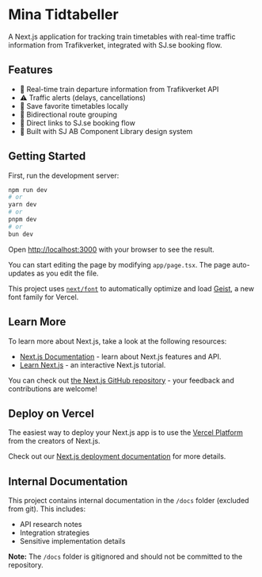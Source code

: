 # Mina Tidtabeller

A Next.js application for tracking train timetables with real-time traffic information from Trafikverket, integrated with SJ.se booking flow.

## Features

- 🚂 Real-time train departure information from Trafikverket API
- ⚠️ Traffic alerts (delays, cancellations)
- 💾 Save favorite timetables locally
- 🔄 Bidirectional route grouping
- 🎫 Direct links to SJ.se booking flow
- 🎨 Built with SJ AB Component Library design system

## Getting Started

First, run the development server:

```bash
npm run dev
# or
yarn dev
# or
pnpm dev
# or
bun dev
```

Open [http://localhost:3000](http://localhost:3000) with your browser to see the result.

You can start editing the page by modifying `app/page.tsx`. The page auto-updates as you edit the file.

This project uses [`next/font`](https://nextjs.org/docs/app/building-your-application/optimizing/fonts) to automatically optimize and load [Geist](https://vercel.com/font), a new font family for Vercel.

## Learn More

To learn more about Next.js, take a look at the following resources:

- [Next.js Documentation](https://nextjs.org/docs) - learn about Next.js features and API.
- [Learn Next.js](https://nextjs.org/learn) - an interactive Next.js tutorial.

You can check out [the Next.js GitHub repository](https://github.com/vercel/next.js) - your feedback and contributions are welcome!

## Deploy on Vercel

The easiest way to deploy your Next.js app is to use the [Vercel Platform](https://vercel.com/new?utm_medium=default-template&filter=next.js&utm_source=create-next-app&utm_campaign=create-next-app-readme) from the creators of Next.js.

Check out our [Next.js deployment documentation](https://nextjs.org/docs/app/building-your-application/deploying) for more details.

## Internal Documentation

This project contains internal documentation in the `/docs` folder (excluded from git). This includes:
- API research notes
- Integration strategies
- Sensitive implementation details

**Note:** The `/docs` folder is gitignored and should not be committed to the repository.
